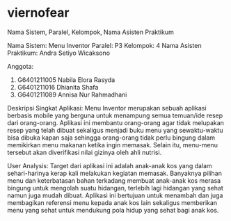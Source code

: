 # viernofear

Nama Sistem, Paralel, Kelompok, Nama Asisten Praktikum

Nama Sistem: Menu Inventor
Paralel: P3
Kelompok: 4
Nama Asisten Praktikum: Andra Setiyo Wicaksono

Anggota:
1. G6401211005 Nabila Elora Rasyda
2. G6401211016 Dhianita Shafa
3. G6401211089 Annisa Nur Rahmadhani

Deskripsi Singkat Aplikasi:
Menu Inventor merupakan sebuah aplikasi berbasis mobile yang berguna untuk menampung semua temuan/ide resep dari orang-orang. Aplikasi ini membantu orang-orang agar tidak melupakan resep yang telah dibuat sekaligus menjadi buku menu yang sewaktu-waktu bisa dibuka kapan saja sehingga orang-orang tidak perlu bingung dalam memikirkan menu makanan ketika ingin memasak. Selain itu, menu-menu tersebut akan diverifikasi nilai gizinya oleh ahli nutrisi.

User Analysis:
Target dari aplikasi ini adalah anak-anak kos yang dalam sehari-harinya kerap kali melakukan kegiatan memasak. Banyaknya pilihan menu dan keterbatasan bahan terkadang membuat anak-anak kos merasa bingung untuk mengolah suatu hidangan, terlebih lagi hidangan yang sehat namun juga mudah dibuat. Aplikasi ini bertujuan untuk menambah dan juga membagikan referensi menu kepada anak kos lain sekaligus memberikan menu yang sehat untuk mendukung pola hidup yang sehat bagi anak kos.

